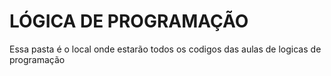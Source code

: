 # LÓGICA DE PROGRAMAÇÃO
Essa pasta é o local onde estarão todos os codigos das aulas de logicas de programação 
    